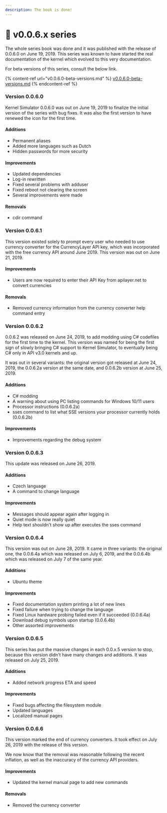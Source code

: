 ```yaml
---
description: The book is done!
---
```


# 📕 v0.0.6.x series

The whole series book was done and it was published with the release of 0.0.6.0 on June 19, 2019. This series was known to have started the real documentation of the kernel which evolved to this very documentation.

For beta versions of this series, consult the below link.

{% content-ref url="v0.0.6.0-beta-versions.md" %}
[v0.0.6.0-beta-versions.md](v0.0.6.0-beta-versions.md)
{% endcontent-ref %}

### Version 0.0.6.0

Kernel Simulator 0.0.6.0 was out on June 19, 2019 to finalize the initial version of the series with bug fixes. It was also the first version to have renewed the icon for the first time.

#### Additions

* Permanent aliases
* Added more languages such as Dutch
* Hidden passwords for more security

#### Improvements

* Updated dependencies
* Log-in rewritten
* Fixed several problems with adduser
* Fixed reboot not clearing the screen
* Several improvements were made

#### Removals

* cdir command

### Version 0.0.6.1

This version existed solely to prompt every user who needed to use currency converter for the CurrencyLayer API key, which was incorporated with the free currency API around June 2019. This version was out on June 21, 2019.

#### Improvements

* Users are now required to enter their API Key from apilayer.net to convert currencies

#### Removals

* Removed currency information from the currency converter help command entry

### Version 0.0.6.2

0.0.6.2 was released on June 24, 2019, to add modding using C# codefiles for the first time to the kernel. This version was named for being the first sign of slowly bringing C# support to Kernel Simulator, to eventually being C# only in API v3.0 kernels and up.

It was out in several variants: the original version got released at June 24, 2019, the 0.0.6.2a version at the same date, and 0.0.6.2b version at June 25, 2019.

#### Additions

* C# modding
* A warning about using PC listing commands for Windows 10/11 users
* Processor instructions (0.0.6.2a)
* sses command to list what SSE versions your processor currently holds (0.0.6.2b)

#### Improvements

* Improvements regarding the debug system

### Version 0.0.6.3

This update was released on June 26, 2019.

#### Additions

* Czech language
* A command to change language

#### Improvements

* Messages should appear again after logging in
* Quiet mode is now really quiet
* Help text shouldn't show up after executes the sses command

### Version 0.0.6.4

This version was out on June 28, 2019. It came in three variants: the original one, the 0.0.6.4a which was released on July 6, 2019, and the 0.0.6.4b which was released on July 7 of the same year.

#### Additions

* Ubuntu theme

#### Improvements

* Fixed documentation system printing a lot of new lines
* Fixed failure when trying to change the language
* Fixed Linux hardware probing failed even if it succeeded (0.0.6.4a)
* Download debug symbols upon startup (0.0.6.4b)
* Other assorted improvements

### Version 0.0.6.5

This series has put the massive changes in each 0.0.x.5 version to stop, because this version didn't have many changes and additions. It was released on July 25, 2019.

#### Additions

* Added network progress ETA and speed

#### Improvements

* Fixed bugs affecting the filesystem module
* Updated languages
* Localized manual pages

### Version 0.0.6.6

This version marked the end of currency converters. It took effect on July 26, 2019 with the release of this version.

We now know that the removal was reasonable following the recent inflation, as well as the inaccuracy of the currency API providers.

#### Improvements

* Updated the kernel manual page to add new commands

#### Removals

* Removed the currency converter

